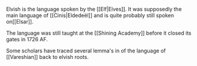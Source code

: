 Elvish is the language spoken by the [[Elf|Elves]]. It was supposedly the main language of [[Cinis|Eldedeël]] and is quite probably still spoken on[[Elsar]].

The language was still taught at the [[Shining Academy]] before it closed its gates in 1726 AF.

Some scholars have traced several lemma's in of the language of [[Vareshian]] back to elvish roots.